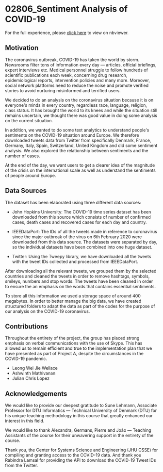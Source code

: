 # 02806_Sentiment Analysis of COVID-19

For the full experience, please [click here](https://nbviewer.jupyter.org/github/wellace/02806_covid19/blob/master/%5B02806%20Project%20B%5D%20Sentiment%20Analysis%20of%20COVID-19.ipynb) to view on nbviewer. 

## Motivation

The coronavirus outbreak, COVID-19 has taken the world by storm. Newsrooms filter tons of information every day — articles, official briefings, expert interviews etc. Medical personnel struggle to follow hundreds of scientific publications each week, concerning drug research, epidemiological reports, intervention policies and many more. Moreover, social network platforms need to reduce the noise and promote verified stories to avoid nurturing misinformed and terrified users.

We decided to do an analysis on the coronavirus situation because it is on everyone's minds in every country, regardless race, language, religion, class status. It has brought the world to its knees and while the situation still remains uncertain, we thought there was good value in doing some analysis on the current situation.

In addition, we wanted to do some text analytics to understand people's sentiments on the COVID-19 situation around Europe. We therefore downloaded tweets data from Twitter from specifically Denmark, France, Germany, Italy, Spain, Switzerland, United Kingdom and did some sentiment analysis. We also explored the relationship between sentiments and the number of cases.

At the end of the day, we want users to get a clearer idea of the magnitude of the crisis on the international scale as well as understand the sentiments of people around Europe.

## Data Sources

The dataset has been elaborated using three different data sources:

- John Hopkins University: The COVID-19 time series dataset has been downloaded from this source which consists of number of confirmed cases, death cases and recovered cases for each day and country. 


- IEEEDataPort: The IDs of all the tweets made in reference to coronavirus since the major outbreak of the virus on 6th February 2020 were downloaded from  this data source. The datasets were separated by day, so the individual datasets have been combined into one huge dataset. 


- Twitter: Using the Tweepy library, we have downloaded all the tweets with the tweet IDs collected and processed from IEEEDataPort. 

After downloading all the relevant tweets, we grouped them by the selected countries and cleaned the tweets in order to remove hashtags, symbols, smileys, numbers and stop words. The tweets have been cleaned in order to ensure the an emphasis on the words that contains essential sentiments. 

To store all this information we used a storage space of around 400 megabytes. In order to better manage the big data, we have created structured folders to adapt the data as part of the codes for the purpose of our analysis on the COVID-19 coronavirus.

## Contributions

Throughout the entirety of the project, the group has placed strong emphasis on verbal communications with the use of Skype. This has allowed us to remain efficient and true to the implementation plan that we have presented as part of Project A, despite the circumstances in the COVID-19 pandemic. 

- Leong Wei Jie Wellace
- Ashwinth Mathivanan
- Julian Chris Lopez

## Acknowledgements

We would like to provide our deepest gratitude to Sune Lehmann, Associate Professor for DTU Informatics — Technical University of Denmark (DTU) for his unique teaching methodology in this course that greatly enhanced our interest in this field. 

We would like to thank Alexandra, Germans, Pierre and João — Teaching Assistants of the course for their unwavering support in the entirety of the course. 

Thank you, the Center for Systems Science and Engineering (JHU CSSE) for compiling and granting access to the COVID-19 data. And thank you Rabindra Lamsal for providing the API to download the COVID-19 Tweet IDs from the Twitter. 

